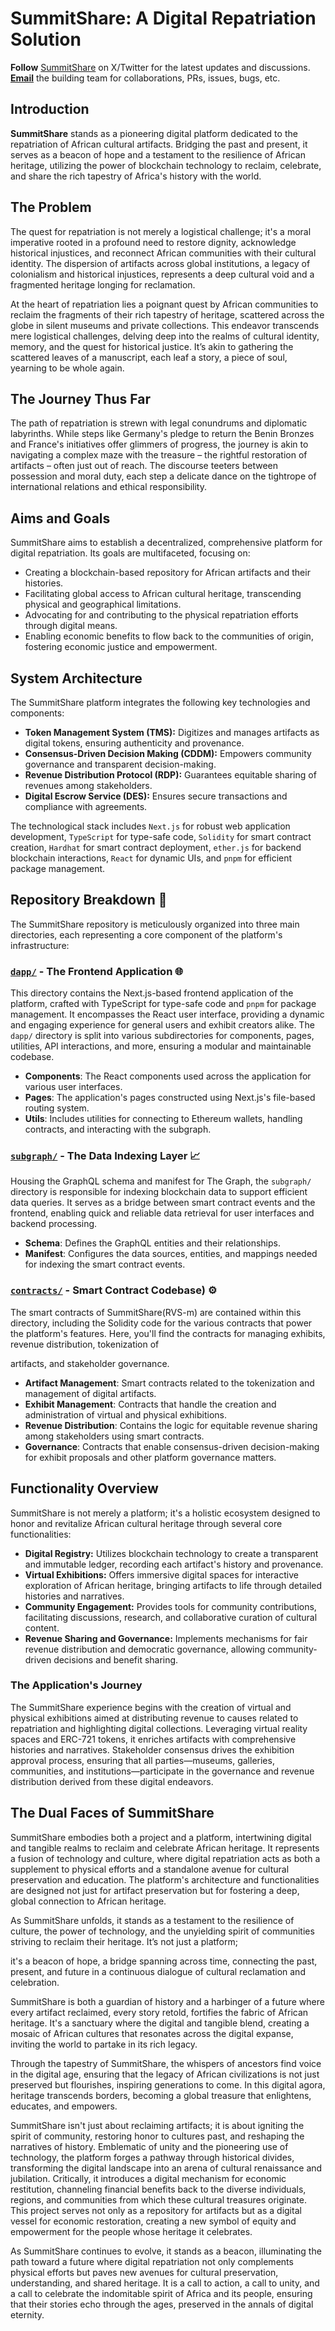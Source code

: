 # SummitShare: A Digital Repatriation Solution
**Follow** [SummitShare](https://twitter.com/summitshare_zm) on X/Twitter for the latest updates and discussions.
[**Email**](mailto:summitshare.eth@gmail.com) the building team for collaborations, PRs, issues, bugs, etc. 


## Introduction

**SummitShare** stands as a pioneering digital platform dedicated to the repatriation of African cultural artifacts. Bridging the past and present, it serves as a beacon of hope and a testament to the resilience of African heritage, utilizing the power of blockchain technology to reclaim, celebrate, and share the rich tapestry of Africa's history with the world.

## The Problem

The quest for repatriation is not merely a logistical challenge; it's a moral imperative rooted in a profound need to restore dignity, acknowledge historical injustices, and reconnect African communities with their cultural identity. The dispersion of artifacts across global institutions, a legacy of colonialism and historical injustices, represents a deep cultural void and a fragmented heritage longing for reclamation.


At the heart of repatriation lies a poignant quest by African communities to reclaim the fragments of their rich tapestry of heritage, scattered across the globe in silent museums and private collections. This endeavor transcends mere logistical challenges, delving deep into the realms of cultural identity, memory, and the quest for historical justice. It’s akin to gathering the scattered leaves of a manuscript, each leaf a story, a piece of soul, yearning to be whole again.

## The Journey Thus Far
The path of repatriation is strewn with legal conundrums and diplomatic labyrinths. While steps like Germany's pledge to return the Benin Bronzes and France's initiatives offer glimmers of progress, the journey is akin to navigating a complex maze with the treasure – the rightful restoration of artifacts – often just out of reach. The discourse teeters between possession and moral duty, each step a delicate dance on the tightrope of international relations and ethical responsibility.

## Aims and Goals

SummitShare aims to establish a decentralized, comprehensive platform for digital repatriation. Its goals are multifaceted, focusing on:
- Creating a blockchain-based repository for African artifacts and their histories.
- Facilitating global access to African cultural heritage, transcending physical and geographical limitations.
- Advocating for and contributing to the physical repatriation efforts through digital means.
- Enabling economic benefits to flow back to the communities of origin, fostering economic justice and empowerment.

## System Architecture

The SummitShare platform integrates the following key technologies and components:

- **Token Management System (TMS):** Digitizes and manages artifacts as digital tokens, ensuring authenticity and provenance.
- **Consensus-Driven Decision Making (CDDM):** Empowers community governance and transparent decision-making.
- **Revenue Distribution Protocol (RDP):** Guarantees equitable sharing of revenues among stakeholders.
- **Digital Escrow Service (DES):** Ensures secure transactions and compliance with agreements.

The technological stack includes `Next.js` for robust web application development, `TypeScript` for type-safe code, `Solidity` for smart contract creation, `Hardhat` for smart contract deployment, `ether.js` for backend blockchain interactions, `React` for dynamic UIs, and `pnpm` for efficient package management.

## Repository Breakdown 📂

The SummitShare repository is meticulously organized into three main directories, each representing a core component of the platform's infrastructure:

### [`dapp/`](https://github.com/bicos-io01/Revenue-Sharing-Source/tree/Central/packages/dapp) - The Frontend Application 🌐
This directory contains the Next.js-based frontend application of the platform, crafted with TypeScript for type-safe code and `pnpm` for package management. It encompasses the React user interface, providing a dynamic and engaging experience for general users and exhibit creators alike. The `dapp/` directory is split into various subdirectories for components, pages, utilities, API interactions, and more, ensuring a modular and maintainable codebase.

- **Components**: The React components used across the application for various user interfaces.
- **Pages**: The application's pages constructed using Next.js's file-based routing system.
- **Utils**: Includes utilities for connecting to Ethereum wallets, handling contracts, and interacting with the subgraph.

### [`subgraph/`](https://github.com/bicos-io01/Revenue-Sharing-Source/tree/Central/packages/subgraph) - The Data Indexing Layer 📈
Housing the GraphQL schema and manifest for The Graph, the `subgraph/` directory is responsible for indexing blockchain data to support efficient data queries. It serves as a bridge between smart contract events and the frontend, enabling quick and reliable data retrieval for user interfaces and backend processing.

- **Schema**: Defines the GraphQL entities and their relationships.
- **Manifest**: Configures the data sources, entities, and mappings needed for indexing the smart contract events.

### [`contracts/`](https://github.com/bicos-io01/Revenue-Sharing-Source/tree/Central/packages/contracts) - Smart Contract Codebase) ⚙️
The smart contracts of SummitShare(RVS-m) are contained within this directory, including the Solidity code for the various contracts that power the platform's features. Here, you'll find the contracts for managing exhibits, revenue distribution, tokenization of

artifacts, and stakeholder governance.

- **Artifact Management**: Smart contracts related to the tokenization and management of digital artifacts.
- **Exhibit Management**: Contracts that handle the creation and administration of virtual and physical exhibitions.
- **Revenue Distribution**: Contains the logic for equitable revenue sharing among stakeholders using smart contracts.
- **Governance**: Contracts that enable consensus-driven decision-making for exhibit proposals and other platform governance matters.


## Functionality Overview

SummitShare is not merely a platform; it's a holistic ecosystem designed to honor and revitalize African cultural heritage through several core functionalities:

- **Digital Registry:** Utilizes blockchain technology to create a transparent and immutable ledger, recording each artifact's history and provenance.
- **Virtual Exhibitions:** Offers immersive digital spaces for interactive exploration of African heritage, bringing artifacts to life through detailed histories and narratives.
- **Community Engagement:** Provides tools for community contributions, facilitating discussions, research, and collaborative curation of cultural content.
- **Revenue Sharing and Governance:** Implements mechanisms for fair revenue distribution and democratic governance, allowing community-driven decisions and benefit sharing.

### The Application's Journey

The SummitShare experience begins with the creation of virtual and physical exhibitions aimed at distributing revenue to causes related to repatriation and highlighting digital collections. Leveraging virtual reality spaces and ERC-721 tokens, it enriches artifacts with comprehensive histories and narratives. Stakeholder consensus drives the exhibition approval process, ensuring that all parties—museums, galleries, communities, and institutions—participate in the governance and revenue distribution derived from these digital endeavors.

## The Dual Faces of SummitShare

SummitShare embodies both a project and a platform, intertwining digital and tangible realms to reclaim and celebrate African heritage. It represents a fusion of technology and culture, where digital repatriation acts as both a supplement to physical efforts and a standalone avenue for cultural preservation and education. The platform's architecture and functionalities are designed not just for artifact preservation but for fostering a deep, global connection to African heritage.



As SummitShare unfolds, it stands as a testament to the resilience of culture, the power of technology, and the unyielding spirit of communities striving to reclaim their heritage. It’s not just a platform;

it's a beacon of hope, a bridge spanning across time, connecting the past, present, and future in a continuous dialogue of cultural reclamation and celebration.

SummitShare is both a guardian of history and a harbinger of a future where every artifact reclaimed, every story retold, fortifies the fabric of African heritage. It's a sanctuary where the digital and tangible blend, creating a mosaic of African cultures that resonates across the digital expanse, inviting the world to partake in its rich legacy.

Through the tapestry of SummitShare, the whispers of ancestors find voice in the digital age, ensuring that the legacy of African civilizations is not just preserved but flourishes, inspiring generations to come. In this digital agora, heritage transcends borders, becoming a global treasure that enlightens, educates, and empowers.

SummitShare isn't just about reclaiming artifacts; it is about igniting the spirit of community, restoring honor to cultures past, and reshaping the narratives of history. Emblematic of unity and the pioneering use of technology, the platform forges a pathway through historical divides, transforming the digital landscape into an arena of cultural renaissance and jubilation. Critically, it introduces a digital mechanism for economic restitution, channeling financial benefits back to the diverse individuals, regions, and communities from which these cultural treasures originate. This project serves not only as a repository for artifacts but as a digital vessel for economic restoration, creating a new symbol of equity and empowerment for the people whose heritage it celebrates.

As SummitShare continues to evolve, it stands as a beacon, illuminating the path toward a future where digital repatriation not only complements physical efforts but paves new avenues for cultural preservation, understanding, and shared heritage. It is a call to action, a call to unity, and a call to celebrate the indomitable spirit of Africa and its people, ensuring that their stories echo through the ages, preserved in the annals of digital eternity.
